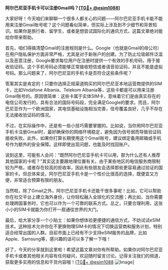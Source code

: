 **阿尔巴尼亚手机卡可以注册Gmail吗？[[TG💪+ @esim1088](https://t.me/s/esim1088)]**

大家好呀！今天咱们来聊聊一个很多人都关心的问题——阿尔巴尼亚手机卡能不能用来注册Gmail账号呢？这个问题看似简单，但实际上涉及到不少细节和背景知识。如果你是旅行者、留学生，或者是想尝试国际化的通讯方式，这篇文章绝对能给你带来帮助。

首先，咱们得搞清楚Gmail的注册规则是什么。Google（也就是Gmail的母公司）在用户隐私保护方面非常严格，尤其是对于新账户的创建。为了防止垃圾邮件泛滥以及恶意注册，Google要求每位用户在注册时提供一个有效的手机号码，用于接收验证码。这个手机号码必须能够正常接收短信或者语音验证码，并且不能是虚拟号码。那么问题来了，阿尔巴尼亚的手机卡是否符合这些条件呢？

答案其实是肯定的！只要你选择正规渠道购买的阿尔巴尼亚本地运营商提供的SIM卡，比如Vodafone Albania、Telekom Albania等，这些卡都是可以用来注册Gmail账号的。原因很简单：这些卡属于实体SIM卡，意味着它们是由真实存在的电信公司发行的，具有合法的国际号码段，完全满足Google的要求。而且，阿尔巴尼亚作为一个欧洲国家，其电信基础设施相当完善，信号覆盖良好，几乎不存在无法接收验证码的情况。

不过，在实际操作中，还是有一些小技巧需要掌握的。比如说，当你用阿尔巴尼亚手机卡注册Gmail时，最好确保你的网络环境稳定，避免因为信号弱而导致验证码接收失败。此外，如果你打算长期使用这个Gmail账号，建议绑定备用邮箱或手机号作为额外的安全保障。这样即使出现问题，也能及时找回账户。

说到这里，可能有人会问：“既然阿尔巴尼亚手机卡可以用，那为什么还有人推荐其他国家的卡呢？”其实这主要跟地理位置有关。由于某些地区的电信服务商限制较为严格，或者存在较高的拒收率，因此有些朋友会选择那些更容易通过验证的国家的卡。但总体来说，阿尔巴尼亚手机卡是一个性价比很高的选择，既便宜又方便，非常适合预算有限的朋友。

当然啦，除了Gmail之外，阿尔巴尼亚手机卡还能干很多事呢！比如，它可以帮助你在社交平台上建立海外身份，让你轻松融入全球化的交流圈；再比如，当你需要处理跨国事务时，它也可以作为一个可靠的联系方式。总之，只要合理利用，这张小小的SIM卡就能为你打开一扇通往世界的大门。

最后，给大家分享一个小贴士：如果你想体验更便捷的通信方式，不妨试试eSIM技术。这种技术允许你在不更换物理SIM卡的情况下切换运营商和服务计划，特别适合经常出国的人群。目前市面上已经有不少支持eSIM服务的品牌，比如Apple、Samsung等，感兴趣的话可以多了解一下哦！

好了，今天的分享就到这里啦！希望这篇文章对你有所帮助。如果你对阿尔巴尼亚手机卡或者其他相关内容有任何疑问，欢迎随时留言讨论。记得关注我们的频道，获取更多实用的信息和干货内容哦！[[TG💪+ @esim1088](https://t.me/s/esim1088) ![Image](https://i.postimg.cc/4NQfJmqS/Snipaste-2025-05-13-00-14-12.png)]